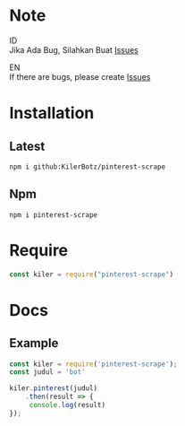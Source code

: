 # Note
ID</br>
Jika Ada Bug, Silahkan Buat [Issues](https://github.com/KilerBotz/pinterest-scrape/issues/new)

EN</br>
If there are bugs, please create [Issues](https://github.com/KilerBotz/pinterest-scrape/issues/new)


# Installation

## Latest
`npm i github:KilerBotz/pinterest-scrape`

## Npm 
`npm i pinterest-scrape`


# Require
```js
const kiler = require("pinterest-scrape")
```

# Docs

## Example
```js
const kiler = require('pinterest-scrape');
const judul = 'bot'

kiler.pinterest(judul)
    .then(result => {
     console.log(result)
});
```
